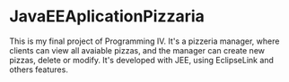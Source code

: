 # JavaEEAplicationPizzaria
This is my final project of Programming IV. It's a pizzeria manager, where clients can view all avaiable pizzas, and the manager can create new pizzas, delete or modify. It's developed with JEE, using EclipseLink and others features.
